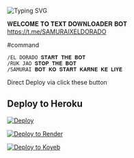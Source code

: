 ![Typing SVG](https://readme-typing-svg.herokuapp.com/?lines=Welcome+To+Txt+Uploader+Bot+!)

 𝐖𝐄𝐋𝐂𝐎𝐌𝐄 𝐓𝐎 𝐓𝐄𝐗𝐓 𝐃𝐎𝐖𝐍𝐋𝐎𝐀𝐃𝐄𝐑 𝐁𝐎𝐓 https://t.me/SAMURAIXELDORADO

#command
```
/EL DORADO 𝐒𝐓𝐀𝐑𝐓 𝐓𝐇𝐄 𝐁𝐎𝐓
/RUK JAO 𝐒𝐓𝐎𝐏 𝐓𝐇𝐄 𝐁𝐎𝐓
/SAMURAI 𝐁𝐎𝐓 𝐊𝐎 𝐒𝐓𝐀𝐑𝐓 𝐊𝐀𝐑𝐍𝐄 𝐊𝐄 𝐋𝐈𝐘𝐄
```
Direct Deploy via click these button 

## Deploy to Heroku

[![Deploy](https://www.herokucdn.com/deploy/button.svg)](https://heroku.com/deploy?template=https://www.github.com/nikhilsainiop/saini-txt-direct)

[![Deploy to Render](https://render.com/images/deploy-to-render-button.svg)](https://render.com/deploy?repo=https://github.com/nikhilsainiop/saini-txt-direct)

[![Deploy to Koyeb](https://www.koyeb.com/static/images/deploy/button.svg)](https://app.koyeb.com/deploy?name=saini-txt-direct&repository=nikhilsainiop%2Fsaini-txt-direct&branch=main&instance_type=free&instances_min=0)
